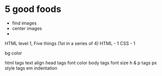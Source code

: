 
# 5 good foods

* find images
* center images
* 
HTML level 1, Five things (1st in a series of 4)
HTML - 1	CSS - 1
<!DOCTYPE html>	bg color
html tags	text align
head tags	font color
body tags	font size
h & p tags	px
style tags	em
indentation	
